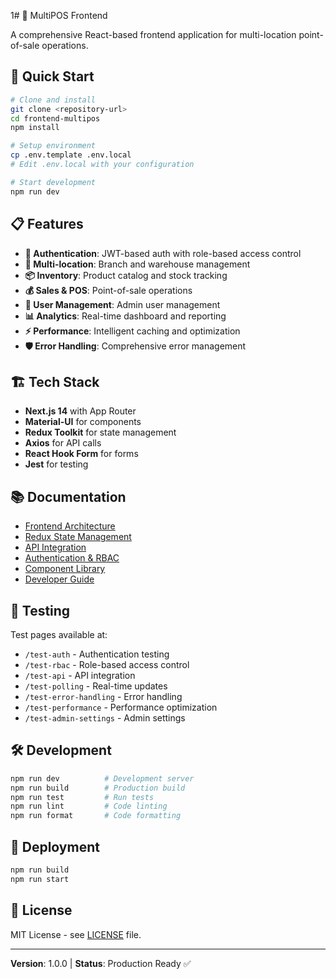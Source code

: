 1# 🏪 MultiPOS Frontend

A comprehensive React-based frontend application for multi-location point-of-sale operations.

## 🚀 Quick Start

```bash
# Clone and install
git clone <repository-url>
cd frontend-multipos
npm install

# Setup environment
cp .env.template .env.local
# Edit .env.local with your configuration

# Start development
npm run dev
```

## 📋 Features

- **🔐 Authentication**: JWT-based auth with role-based access control
- **🏢 Multi-location**: Branch and warehouse management
- **📦 Inventory**: Product catalog and stock tracking
- **💰 Sales & POS**: Point-of-sale operations
- **👥 User Management**: Admin user management
- **📊 Analytics**: Real-time dashboard and reporting
- **⚡ Performance**: Intelligent caching and optimization
- **🛡️ Error Handling**: Comprehensive error management

## 🏗️ Tech Stack

- **Next.js 14** with App Router
- **Material-UI** for components
- **Redux Toolkit** for state management
- **Axios** for API calls
- **React Hook Form** for forms
- **Jest** for testing

## 📚 Documentation

- [Frontend Architecture](docs/frontend-architecture-overview.md)
- [Redux State Management](docs/redux-state-management.md)
- [API Integration](docs/api-integration.md)
- [Authentication & RBAC](docs/authentication-rbac.md)
- [Component Library](docs/component-library.md)
- [Developer Guide](docs/developer-guide.md)

## 🧪 Testing

Test pages available at:
- `/test-auth` - Authentication testing
- `/test-rbac` - Role-based access control
- `/test-api` - API integration
- `/test-polling` - Real-time updates
- `/test-error-handling` - Error handling
- `/test-performance` - Performance optimization
- `/test-admin-settings` - Admin settings

## 🛠️ Development

```bash
npm run dev          # Development server
npm run build        # Production build
npm run test         # Run tests
npm run lint         # Code linting
npm run format       # Code formatting
```

## 🚀 Deployment

```bash
npm run build
npm run start
```

## 📄 License

MIT License - see [LICENSE](LICENSE) file.

---

**Version**: 1.0.0 | **Status**: Production Ready ✅
